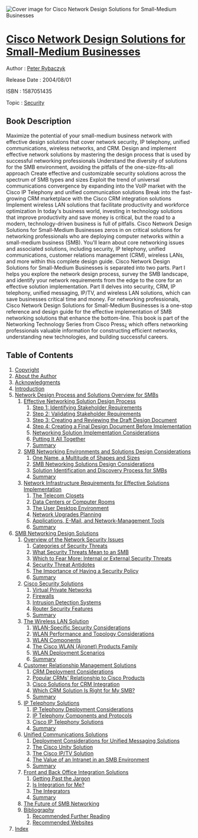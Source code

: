 ![Cover image for Cisco Network Design Solutions for Small-Medium Businesses](https://imgdetail.ebookreading.net/cover/cover/security/EB1587051435.jpg)

[Cisco Network Design Solutions for Small-Medium Businesses](https://ebookreading.net/view/book/Cisco+Network+Design+Solutions+for+Small-Medium+Businesses-EB1587051435_1.html "Cisco Network Design Solutions for Small-Medium Businesses")
====================================================================================================================

Author : [Peter Rybaczyk](https://ebookreading.net/search/author/Peter+Rybaczyk)

Release Date : 2004/08/01

ISBN : 1587051435

Topic : [Security](https://ebookreading.net/search/category/security)

Book Description
-----------------

Maximize the potential of your small-medium business network with effective design solutions that cover network security, IP telephony, unified communications, wireless networks, and CRM.
Design and implement effective network solutions by mastering the design process that is used by successful networking professionals
Understand the diversity of solutions for the SMB environment, avoiding the pitfalls of the one-size-fits-all approach
Create effective and customizable security solutions across the spectrum of SMB types and sizes
Exploit the trend of universal communications convergence by expanding into the VoIP market with the Cisco IP Telephony and unified communication solutions
Break into the fast-growing CRM marketplace with the Cisco CRM integration solutions
Implement wireless LAN solutions that facilitate productivity and workforce optimization
In today's business world, investing in technology solutions that improve productivity and save money is critical, but the road to a modern, technology-driven business is full of pitfalls. Cisco Network Design Solutions for Small-Medium Businesses zeros in on critical solutions for networking professionals who are deploying computer networks within a small-medium business (SMB). You'll learn about core networking issues and associated solutions, including security, IP telephony, unified communications, customer relations management (CRM), wireless LANs, and more within this complete design guide.
Cisco Network Design Solutions for Small-Medium Businesses is separated into two parts. Part I helps you explore the network design process, survey the SMB landscape, and identify your network requirements from the edge to the core for an effective solution implementation. Part II delves into security, CRM, IP telephony, unified messaging, IP/TV, and wireless LAN solutions, which can save businesses critical time and money.
For networking professionals, Cisco Network Design Solutions for Small-Medium Businesses is a one-stop reference and design guide for the effective implementation of SMB networking solutions that enhance the bottom-line.
This book is part of the Networking Technology Series from Cisco Press¿ which offers networking professionals valuable information for constructing efficient networks, understanding new technologies, and building successful careers.
              
Table of Contents
-----------------

1. [Copyright](https://ebookreading.net/view/book/Cisco+Network+Design+Solutions+for+Small-Medium+Businesses-EB1587051435_1.html)
1. [About the Author](https://ebookreading.net/view/book/Cisco+Network+Design+Solutions+for+Small-Medium+Businesses-EB1587051435_2.html)
1. [Acknowledgments](https://ebookreading.net/view/book/Cisco+Network+Design+Solutions+for+Small-Medium+Businesses-EB1587051435_3.html)
1. [Introduction](https://ebookreading.net/view/book/Cisco+Network+Design+Solutions+for+Small-Medium+Businesses-EB1587051435_4.html)
1. [Network Design Process and Solutions Overview for SMBs](https://ebookreading.net/view/book/Cisco+Network+Design+Solutions+for+Small-Medium+Businesses-EB1587051435_5.html)
    1. [Effective Networking Solution Design Process](https://ebookreading.net/view/book/Cisco+Network+Design+Solutions+for+Small-Medium+Businesses-EB1587051435_6.html)
        1. [Step 1: Identifying Stakeholder Requirements](https://ebookreading.net/view/book/Cisco+Network+Design+Solutions+for+Small-Medium+Businesses-EB1587051435_7.html)
        1. [Step 2: Validating Stakeholder Requirements](https://ebookreading.net/view/book/Cisco+Network+Design+Solutions+for+Small-Medium+Businesses-EB1587051435_8.html)
        1. [Step 3: Creating and Reviewing the Draft Design Document](https://ebookreading.net/view/book/Cisco+Network+Design+Solutions+for+Small-Medium+Businesses-EB1587051435_9.html)
        1. [Step 4: Creating a Final Design Document Before Implementation](https://ebookreading.net/view/book/Cisco+Network+Design+Solutions+for+Small-Medium+Businesses-EB1587051435_10.html)
        1. [Networking Solution Implementation Considerations](https://ebookreading.net/view/book/Cisco+Network+Design+Solutions+for+Small-Medium+Businesses-EB1587051435_11.html)
        1. [Putting It All Together](https://ebookreading.net/view/book/Cisco+Network+Design+Solutions+for+Small-Medium+Businesses-EB1587051435_12.html)
        1. [Summary](https://ebookreading.net/view/book/Cisco+Network+Design+Solutions+for+Small-Medium+Businesses-EB1587051435_13.html)
    1. [SMB Networking Environments and Solutions Design Considerations](https://ebookreading.net/view/book/Cisco+Network+Design+Solutions+for+Small-Medium+Businesses-EB1587051435_14.html)
        1. [One Name, a Multitude of Shapes and Sizes](https://ebookreading.net/view/book/Cisco+Network+Design+Solutions+for+Small-Medium+Businesses-EB1587051435_15.html)
        1. [SMB Networking Solutions Design Considerations](https://ebookreading.net/view/book/Cisco+Network+Design+Solutions+for+Small-Medium+Businesses-EB1587051435_16.html)
        1. [Solution Identification and Discovery Process for SMBs](https://ebookreading.net/view/book/Cisco+Network+Design+Solutions+for+Small-Medium+Businesses-EB1587051435_17.html)
        1. [Summary](https://ebookreading.net/view/book/Cisco+Network+Design+Solutions+for+Small-Medium+Businesses-EB1587051435_18.html)
    1. [Network Infrastructure Requirements for Effective Solutions Implementation](https://ebookreading.net/view/book/Cisco+Network+Design+Solutions+for+Small-Medium+Businesses-EB1587051435_19.html)
        1. [The Telecom Closets](https://ebookreading.net/view/book/Cisco+Network+Design+Solutions+for+Small-Medium+Businesses-EB1587051435_20.html)
        1. [Data Centers or Computer Rooms](https://ebookreading.net/view/book/Cisco+Network+Design+Solutions+for+Small-Medium+Businesses-EB1587051435_21.html)
        1. [The User Desktop Environment](https://ebookreading.net/view/book/Cisco+Network+Design+Solutions+for+Small-Medium+Businesses-EB1587051435_22.html)
        1. [Network Upgrades Planning](https://ebookreading.net/view/book/Cisco+Network+Design+Solutions+for+Small-Medium+Businesses-EB1587051435_24.html)
        1. [Applications, E-Mail, and Network-Management Tools](https://ebookreading.net/view/book/Cisco+Network+Design+Solutions+for+Small-Medium+Businesses-EB1587051435_0.html)
        1. [Summary](https://ebookreading.net/view/book/Cisco+Network+Design+Solutions+for+Small-Medium+Businesses-EB1587051435_25.html)
1. [SMB Networking Design Solutions](https://ebookreading.net/view/book/Cisco+Network+Design+Solutions+for+Small-Medium+Businesses-EB1587051435_26.html)
    1. [Overview of the Network Security Issues](https://ebookreading.net/view/book/Cisco+Network+Design+Solutions+for+Small-Medium+Businesses-EB1587051435_27.html)
        1. [Categories of Security Threats](https://ebookreading.net/view/book/Cisco+Network+Design+Solutions+for+Small-Medium+Businesses-EB1587051435_28.html)
        1. [What Security Threats Mean to an SMB](https://ebookreading.net/view/book/Cisco+Network+Design+Solutions+for+Small-Medium+Businesses-EB1587051435_29.html)
        1. [Which to Fear More: Internal or External Security Threats](https://ebookreading.net/view/book/Cisco+Network+Design+Solutions+for+Small-Medium+Businesses-EB1587051435_30.html)
        1. [Security Threat Antidotes](https://ebookreading.net/view/book/Cisco+Network+Design+Solutions+for+Small-Medium+Businesses-EB1587051435_31.html)
        1. [The Importance of Having a Security Policy](https://ebookreading.net/view/book/Cisco+Network+Design+Solutions+for+Small-Medium+Businesses-EB1587051435_32.html)
        1. [Summary](https://ebookreading.net/view/book/Cisco+Network+Design+Solutions+for+Small-Medium+Businesses-EB1587051435_33.html)
    1. [Cisco Security Solutions](https://ebookreading.net/view/book/Cisco+Network+Design+Solutions+for+Small-Medium+Businesses-EB1587051435_34.html)
        1. [Virtual Private Networks](https://ebookreading.net/view/book/Cisco+Network+Design+Solutions+for+Small-Medium+Businesses-EB1587051435_35.html)
        1. [Firewalls](https://ebookreading.net/view/book/Cisco+Network+Design+Solutions+for+Small-Medium+Businesses-EB1587051435_36.html)
        1. [Intrusion Detection Systems](https://ebookreading.net/view/book/Cisco+Network+Design+Solutions+for+Small-Medium+Businesses-EB1587051435_37.html)
        1. [Router Security Features](https://ebookreading.net/view/book/Cisco+Network+Design+Solutions+for+Small-Medium+Businesses-EB1587051435_38.html)
        1. [Summary](https://ebookreading.net/view/book/Cisco+Network+Design+Solutions+for+Small-Medium+Businesses-EB1587051435_39.html)
    1. [The Wireless LAN Solution](https://ebookreading.net/view/book/Cisco+Network+Design+Solutions+for+Small-Medium+Businesses-EB1587051435_40.html)
        1. [WLAN-Specific Security Considerations](https://ebookreading.net/view/book/Cisco+Network+Design+Solutions+for+Small-Medium+Businesses-EB1587051435_41.html)
        1. [WLAN Performance and Topology Considerations](https://ebookreading.net/view/book/Cisco+Network+Design+Solutions+for+Small-Medium+Businesses-EB1587051435_42.html)
        1. [WLAN Components](https://ebookreading.net/view/book/Cisco+Network+Design+Solutions+for+Small-Medium+Businesses-EB1587051435_43.html)
        1. [The Cisco WLAN (Aironet) Products Family](https://ebookreading.net/view/book/Cisco+Network+Design+Solutions+for+Small-Medium+Businesses-EB1587051435_44.html)
        1. [WLAN Deployment Scenarios](https://ebookreading.net/view/book/Cisco+Network+Design+Solutions+for+Small-Medium+Businesses-EB1587051435_45.html)
        1. [Summary](https://ebookreading.net/view/book/Cisco+Network+Design+Solutions+for+Small-Medium+Businesses-EB1587051435_46.html)
    1. [Customer Relationship Management Solutions](https://ebookreading.net/view/book/Cisco+Network+Design+Solutions+for+Small-Medium+Businesses-EB1587051435_47.html)
        1. [CRM Deployment Considerations](https://ebookreading.net/view/book/Cisco+Network+Design+Solutions+for+Small-Medium+Businesses-EB1587051435_48.html)
        1. [Popular CRMs&#39; Relationship to Cisco Products](https://ebookreading.net/view/book/Cisco+Network+Design+Solutions+for+Small-Medium+Businesses-EB1587051435_49.html)
        1. [Cisco Solutions for CRM Integration](https://ebookreading.net/view/book/Cisco+Network+Design+Solutions+for+Small-Medium+Businesses-EB1587051435_51.html)
        1. [Which CRM Solution Is Right for My SMB?](https://ebookreading.net/view/book/Cisco+Network+Design+Solutions+for+Small-Medium+Businesses-EB1587051435_52.html)
        1. [Summary](https://ebookreading.net/view/book/Cisco+Network+Design+Solutions+for+Small-Medium+Businesses-EB1587051435_53.html)
    1. [IP Telephony Solutions](https://ebookreading.net/view/book/Cisco+Network+Design+Solutions+for+Small-Medium+Businesses-EB1587051435_54.html)
        1. [IP Telephony Deployment Considerations](https://ebookreading.net/view/book/Cisco+Network+Design+Solutions+for+Small-Medium+Businesses-EB1587051435_55.html)
        1. [IP Telephony Components and Protocols](https://ebookreading.net/view/book/Cisco+Network+Design+Solutions+for+Small-Medium+Businesses-EB1587051435_56.html)
        1. [Cisco IP Telephony Solutions](https://ebookreading.net/view/book/Cisco+Network+Design+Solutions+for+Small-Medium+Businesses-EB1587051435_0.html)
        1. [Summary](https://ebookreading.net/view/book/Cisco+Network+Design+Solutions+for+Small-Medium+Businesses-EB1587051435_57.html)
    1. [Unified Communications Solutions](https://ebookreading.net/view/book/Cisco+Network+Design+Solutions+for+Small-Medium+Businesses-EB1587051435_58.html)
        1. [Deployment Considerations for Unified Messaging Solutions](https://ebookreading.net/view/book/Cisco+Network+Design+Solutions+for+Small-Medium+Businesses-EB1587051435_59.html)
        1. [The Cisco Unity Solution](https://ebookreading.net/view/book/Cisco+Network+Design+Solutions+for+Small-Medium+Businesses-EB1587051435_60.html)
        1. [The Cisco IP/TV Solution](https://ebookreading.net/view/book/Cisco+Network+Design+Solutions+for+Small-Medium+Businesses-EB1587051435_61.html)
        1. [The Value of an Intranet in an SMB Environment](https://ebookreading.net/view/book/Cisco+Network+Design+Solutions+for+Small-Medium+Businesses-EB1587051435_62.html)
        1. [Summary](https://ebookreading.net/view/book/Cisco+Network+Design+Solutions+for+Small-Medium+Businesses-EB1587051435_63.html)
    1. [Front and Back Office Integration Solutions](https://ebookreading.net/view/book/Cisco+Network+Design+Solutions+for+Small-Medium+Businesses-EB1587051435_64.html)
        1. [Getting Past the Jargon](https://ebookreading.net/view/book/Cisco+Network+Design+Solutions+for+Small-Medium+Businesses-EB1587051435_65.html)
        1. [Is Integration for Me?](https://ebookreading.net/view/book/Cisco+Network+Design+Solutions+for+Small-Medium+Businesses-EB1587051435_66.html)
        1. [The Integrators](https://ebookreading.net/view/book/Cisco+Network+Design+Solutions+for+Small-Medium+Businesses-EB1587051435_67.html)
        1. [Summary](https://ebookreading.net/view/book/Cisco+Network+Design+Solutions+for+Small-Medium+Businesses-EB1587051435_68.html)
    1. [The Future of SMB Networking](https://ebookreading.net/view/book/Cisco+Network+Design+Solutions+for+Small-Medium+Businesses-EB1587051435_69.html)
    1. [Bibliography](https://ebookreading.net/view/book/Cisco+Network+Design+Solutions+for+Small-Medium+Businesses-EB1587051435_70.html)
        1. [Recommended Further Reading](https://ebookreading.net/view/book/Cisco+Network+Design+Solutions+for+Small-Medium+Businesses-EB1587051435_71.html)
        1. [Recommended Websites](https://ebookreading.net/view/book/Cisco+Network+Design+Solutions+for+Small-Medium+Businesses-EB1587051435_72.html)
1. [Index](https://ebookreading.net/view/book/Cisco+Network+Design+Solutions+for+Small-Medium+Businesses-EB1587051435_73.html)
